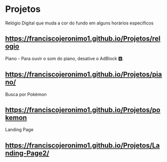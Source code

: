 # Projetos
Relógio Digital que muda a cor do fundo em alguns horários específicos 

## https://franciscojeronimo1.github.io/Projetos/relogio 

Piano - Para ouvir o som do piano, desative o AdBlock 🅱.
## https://franciscojeronimo1.github.io/Projetos/piano/

Busca por Pokémon
## https://franciscojeronimo1.github.io/Projetos/pokemon

Landing Page 
## https://franciscojeronimo1.github.io/Projetos/Landing-Page2/
